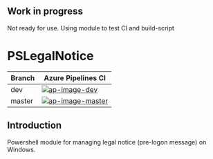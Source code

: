 ## Work in progress

Not ready for use. Using module to test CI and build-script

# PSLegalNotice

 Branch | Azure Pipelines CI
| ------ | -------------------------------------- |
| dev    | [![ap-image-dev][]][ap-site-dev]       |
| master | [![ap-image-master][]][ap-site-master] |

## Introduction

Powershell module for managing legal notice (pre-logon message) on Windows.

[ap-image-dev]: https://flaten.visualstudio.com/PSLegalNotice/_apis/build/status/PSLegalNotice-CI?branchName=dev
[ap-site-dev]: https://flaten.visualstudio.com/PSLegalNotice/_build/latest?definitionId=3
[ap-image-master]: https://flaten.visualstudio.com/PSLegalNotice/_apis/build/status/PSLegalNotice-CI?branchName=master
[ap-site-master]: https://flaten.visualstudio.com/PSLegalNotice/_build/latest?definitionId=3
